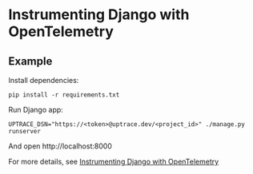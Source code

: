 # Instrumenting Django with OpenTelemetry

## Example

Install dependencies:

```shell
pip install -r requirements.txt
```

Run Django app:

```shell
UPTRACE_DSN="https://<token>@uptrace.dev/<project_id>" ./manage.py runserver
```

And open http://localhost:8000

For more details, see
[Instrumenting Django with OpenTelemetry](https://uptrace.dev/opentelemetry/instrumentations/python-django.html)
